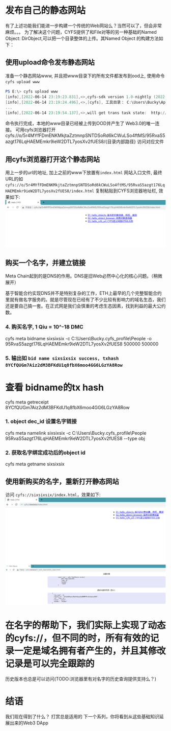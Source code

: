 # 发布自己的静态网站

有了上述功能我们能进一步构建一个传统的Web网站么？当然可以了，但会非常麻烦。。。
为了解决这个问题，CYFS提供了和File对等的另一种基础的Named Object: DirObject,可以把一个目录整体的上传。其Named Object 的构建方法如下：


## 使用upload命令发布静态网站
准备一个静态网站www, 并且把www目录下的所有文件都发布到ood上, 使用命令`cyfs upload www`
```powershell
PS E:\> cyfs upload www
[info],[2022-06-14 23:19:23.831],<>,cyfs-sdk version 1.0-nightly (2022-06-13), index.js:49298
[info],[2022-06-14 23:19:24.496],<>,[cyfs], 工具目录： C:\Users\Bucky\AppData\Roaming\npm\node_modules\cyfs-tool-nightly, cyfs.js:2538
...
[info],[2022-06-14 23:19:54.137],<>,will get trans task state:  http://127.0.0.1:1322/trans/task/state [object Object], index.js:71829
```

命令执行完成，本地的www目录已经被上传到OOD并产生了 Web3.0的唯一连接。
可用cyfs浏览器打开cyfs://o/5r4MYfFDmENKMkjtaZztmnpSNTDSoRd6kCWuLSo4ftMS/95RvaS5azgt176LqHAEMEmkr9ieW2DTL7yosXv2fUES8/{目录内部路径} 访问对应文件



## 用cyfs浏览器打开这个静态网站
用上一步的url的地址, 加上之前的www下放置有`index.html` 网站入口文件, 最终URL的如`cyfs://o/5r4MYfFDmENKMkjtaZztmnpSNTDSoRd6kCWuLSo4ftMS/95RvaS5azgt176LqHAEMEmkr9ieW2DTL7yosXv2fUES8/index.html` 复制粘贴到CYFS浏览器地址栏, 效果如下:
![image](images/cyfs_static_site.png)

## 购买一个名字，并建立链接
Meta Chain起到的是DNS的作用。DNS是旧Web必然中心化的核心问题。（稍微展开）

基于智能合约实现DNS并不是特别复杂的工作，ETH上最早的几个完整智能合约里就有做名字服务的。就是尽管现在已经有了不少比较有影响力的域名生态，我们还是要自己搞一套。在正式网是我们会慎重的考虑生态因素，找到利益的最大公约数。


### 4. 购买名字, 1 Qiu = 10^-18 DMC
cyfs meta bidname sixsixsix -c  C:\Users\Bucky\.cyfs_profile\People  -o 95RvaS5azgt176LqHAEMEmkr9ieW2DTL7yosXv2fUES8 500000 500000

### 5. 输出如 `bid name sixsixsix success, txhash 8YCfQUGm7Aiz2dM3BFKdU1q8fbX6moo4GG6LGzYA8Row`


# 查看 bidname的tx hash
cyfs meta getreceipt 8YCfQUGm7Aiz2dM3BFKdU1q8fbX6moo4GG6LGzYA8Row


### 1. object dec_id 设置名字链接
cyfs meta namelink sixsixsix -c  C:\Users\Bucky\.cyfs_profile\People 95RvaS5azgt176LqHAEMEmkr9ieW2DTL7yosXv2fUES8  --type obj

### 2. 获取名字绑定成功后的object id
cyfs meta getname sixsixsix

## 使用新购买的名字，重新打开静态网站
访问 `cyfs://sixsixsix/index.html`，效果如下:
![image](images/cyfs_static_site_domain.png)
![image](images/cyfs_hello01.png)


# 在名字的帮助下，我们实际上实现了动态的cyfs://，但不同的时，所有有效的记录一定是域名拥有者产生的，并且其修改记录是可以完全跟踪的
历史版本也总是可以访问(TODO:浏览器里有对名字的历史查询提供支持么？)

# 结语
我们现在得到了什么？
打赏总是适用的
下一个系列，你将看到从这些基础知识延展出来的Web3 DApp